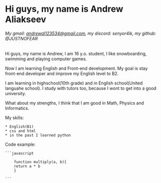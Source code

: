 # Hi guys, my name is Andrew Aliakseev
###### My gmail: andrewal123534@gmail.com, my discord: senyor4ik, my github: @JUSTNOFEAR
Hi guys, my name is Andrew, I am 16 y.o. student, I like snowboarding, swimming and playing computer games. 

Now I am learning English and Front-end development. My goal is stay front-end developer and improve my English level to B2.

I am learning in highschool(10th grade) and in English school(United languahe school). I study with tutors too, because I wont to get into a good university.

What about my strengths, I think that I am good in Math, Physics and Informatics.

My skills:

    * English(B1)
    * css and html
    * in the past I learned python

Code example:

    ```javascript

        function multiply(a, b){
        return a * b
        }

    ```

